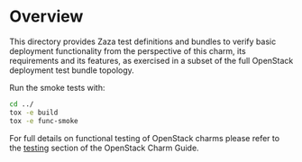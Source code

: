 # Overview

This directory provides Zaza test definitions and bundles to verify basic
deployment functionality from the perspective of this charm, its requirements
and its features, as exercised in a subset of the full OpenStack deployment
test bundle topology.

Run the smoke tests with:

```bash
cd ../
tox -e build
tox -e func-smoke
```

For full details on functional testing of OpenStack charms please refer to
the [testing](https://docs.openstack.org/charm-guide/latest/community/software-contrib/testing.html) 
section of the OpenStack Charm Guide.
